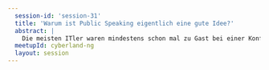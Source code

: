 ```yaml
---
  session-id: 'session-31'
  title: 'Warum ist Public Speaking eigentlich eine gute Idee?'
  abstract: |
    Die meisten ITler waren mindestens schon mal zu Gast bei einer Konferenz, einem User-Group-Treffen oder bei internen Vortragsnachmittagen ihrer Arbeitgeber. Den Schritt auf die Bühne trauen sich viele aber nicht zu. Dabei bringt das Halten von Vorträgen vor den Kollegen oder sogar in der Öffentlichkeit so viele positive Aspekte mit sich. Mögliche Hürden kann man durch gute Vorbereitung sehr leicht umgehen.
  meetupId: cyberland-ng
  layout: session
---
```

